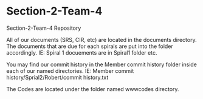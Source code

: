 # Section-2-Team-4
Section-2-Team-4 Repository

All of our documents (SRS, CIR, etc) are located in the documents directory. The documents that are due for each spirals are put into the folder accordingly. IE: Spiral 1 docuements are in Spiral1 folder etc. 

You may find our commit history in the Member commit history folder inside each of our named directories.  IE: Member commit history/Sprial2/Robert/commit history.txt

The Codes are located under the folder named wwwcodes directory.